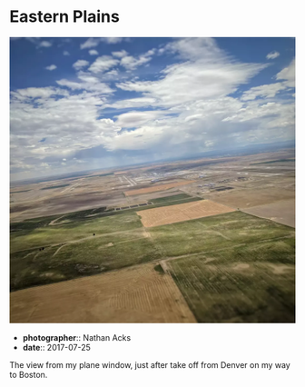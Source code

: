 # Eastern Plains

![Square farm fields stretch to the horizon, as seen from a plane shortly after take-off](assets/2017-07-25-eastern-plains.webp)

* **photographer**:: Nathan Acks  
* **date**:: 2017-07-25

The view from my plane window, just after take off from Denver on my way to Boston.
